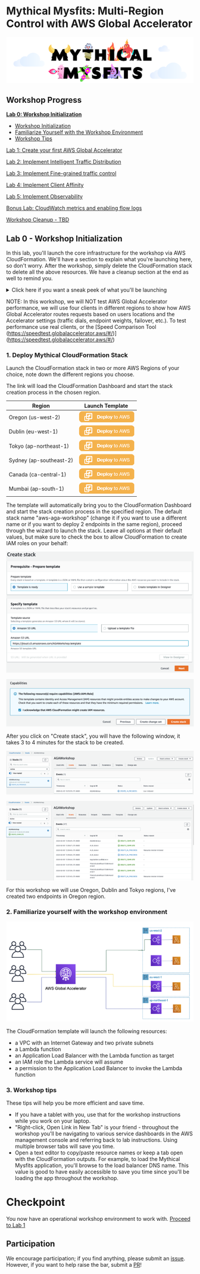 # Mythical Mysfits: Multi-Region Control with AWS Global Accelerator

![mysfits-welcome](/images/mysfits-welcome.png)

## Workshop Progress
**[Lab 0: Workshop Initialization](../lab-0-init)**
- [Workshop Initialization](#1)
- [Familiarize Yourself with the Workshop Environment](#2)
- [Workshop Tips](#3)

[Lab 1: Create your first AWS Global Accelerator](../lab-1-create-amazon-global-accelerator)

[Lab 2: Implement Intelligent Traffic Distribution](../lab-2-traffic-distribution)

[Lab 3: Implement Fine-grained traffic control](../lab-3-fine-grained-control)

[Lab 4: Implement Client Affinity](../lab-4-client-affinity)

[Lab 5: Implement Observability](../lab-5-observability)

[Bonus Lab: CloudWatch metrics and enabling flow logs](../lab-bonus)

[Workshop Cleanup - TBD](tbd-cleanup)

## Lab 0 - Workshop Initialization

In this lab, you'll launch the core infrastructure for the workshop via AWS CloudFormation. We'll have a section to explain what you're launching here, so don't worry. After the workshop, simply delete the CloudFormation stack to delete all the above resources. We have a cleanup section at the end as well to remind you.

<details>
<summary>Click here if you want a sneak peek of what you'll be launching</summary>

The CloudFormation stack below will create:
- a VPC with an Internet Gateway and two private subnets
- a Lambda function
- an Application Load Balancer with the Lambda function as target
- an IAM role the Lambda service will assume
- a permission to the Application Load Balancer to invoke the Lambda function

</details>

NOTE: In this workshop, we will NOT test AWS Global Accelerator performance, we will use four clients in different regions to show how AWS Global Accelerator routes requests based on users locations and the Accelerator settings (traffic dials, endpoint weights, failover, etc.). To test performance use real clients, or the [Speed Comparison Tool (https://speedtest.globalaccelerator.aws/#/)] (https://speedtest.globalaccelerator.aws/#/)

<a name="1"/>

### 1. Deploy Mythical CloudFormation Stack

Launch the CloudFormation stack in two or more AWS Regions of your choice, note down the different regions you choose.

The link will load the CloudFormation Dashboard and start the stack creation process in the chosen region.

| Region | Launch Template |
|------- | -------- |
| Oregon (us-west-2) | [![Launch stack in Oregon](images/deploy-to-aws.png)](https://console.aws.amazon.com/cloudformation/home?region=us-west-2#/stacks/new?stackName=aws-aga-workshop&templateURL=https://jtouzi.s3.amazonaws.com/AGAWorkshop.template) |
| Dublin (eu-west-1) | [![Launch stack in Dublin](images/deploy-to-aws.png)](https://console.aws.amazon.com/cloudformation/home?region=eu-west-1#/stacks/new?stackName=aws-aga-workshop&templateURL=https://jtouzi.s3.amazonaws.com/AGAWorkshop.template) |
| Tokyo (ap-northeast-1) | [![Launch stack in Tokyo](images/deploy-to-aws.png)](https://console.aws.amazon.com/cloudformation/home?region=ap-northeast-1#/stacks/new?stackName=-aws-aga-workshop&templateURL=https://jtouzi.s3.amazonaws.com/AGAWorkshop.template) |
| Sydney (ap-southeast-2) | [![Launch stack in Sydney](images/deploy-to-aws.png)](https://console.aws.amazon.com/cloudformation/home?region=ap-southeast-2#/stacks/new?stackName=aws-aga-workshop&templateURL=https://jtouzi.s3.amazonaws.com/AGAWorkshop.template) |
| Canada (ca-central-1) | [![Launch stack in Canada](images/deploy-to-aws.png)](https://console.aws.amazon.com/cloudformation/home?region=ca-central-1#/stacks/new?stackName=-aws-aga-workshop&templateURL=https://jtouzi.s3.amazonaws.com/AGAWorkshop.template) |
| Mumbai (ap-south-1) | [![Launch stack in Mumbai](images/deploy-to-aws.png)](https://console.aws.amazon.com/cloudformation/home?region=ap-south-1#/stacks/new?stackName=aws-aga-workshop&templateURL=https://jtouzi.s3.amazonaws.com/AGAWorkshop.template) |

The template will automatically bring you to the CloudFormation Dashboard and start the stack creation process in the specified region. The default stack name "aws-aga-workshop" (change it if you want to use a different name or if you want to deploy 2 endpoints in the same region), proceed through the wizard to launch the stack. Leave all options at their default values, but make sure to check the box to allow CloudFormation to create IAM roles on your behalf:

<kbd>![x](images/cfn-create-template.png)</kbd>

<kbd>![x](images/cfn-create.png)</kbd>

After you click on "Create stack", you will have the following window, it takes 3 to 4 minutes for the stack to be created.

<kbd>![x](images/cfn-create-start.png)</kbd>

<kbd>![x](images/cfn-create-complete.png)</kbd>

For this workshop we will use Oregon, Dublin and Tokyo regions, I've created two endpoints in Oregon region.

<a name="2"/>

### 2. Familiarize yourself with the workshop environment

<kbd>![x](images/design.png)</kbd>

The CloudFormation template will launch the following resources:
- a VPC with an Internet Gateway and two private subnets
- a Lambda function
- an Application Load Balancer with the Lambda function as target
- an IAM role the Lambda service will assume
- a permission to the Application Load Balancer to invoke the Lambda function

<a name="3"/>

### 3. Workshop tips

These tips will help you be more efficient and save time.

* If you have a tablet with you, use that for the workshop instructions while you work on your laptop.
* "Right-click, Open Link in New Tab" is your friend - throughout the workshop you'll be navigating to various service dashboards in the AWS management console and referring back to lab instructions. Using multiple browser tabs will save you time.
* Open a text editor to copy/paste resource names or keep a tab open with the CloudFormation outputs. For example, to load the Mythical Mysfits application, you'll browse to the load balancer DNS name. This value is good to have easily accessible to save you time since you'll be loading the app throughout the workshop.

# Checkpoint

You now have an operational workshop environment to work with. [Proceed to Lab 1](../lab-1-create-amazon-global-accelerator)

## Participation

We encourage participation; if you find anything, please submit an [issue](https://github.com/aws-samples/aws-global-accelerator-workshop/issues). However, if you want to help raise the bar, submit a [PR](https://github.com/aws-samples/aws-global-accelerator-workshop/pulls)!
